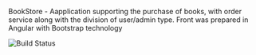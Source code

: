 BookStore - Aapplication supporting the purchase of books, with order service along with the division of user/admin type. Front was prepared in Angular with Bootstrap technology 

![Build Status](https://app.travis-ci.com/bdziadosz96/BookStore.svg?branch=master)
